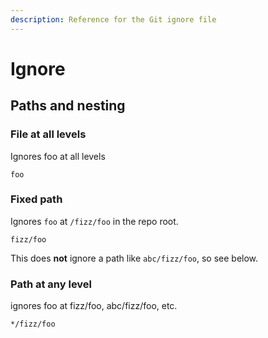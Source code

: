 ```yaml
---
description: Reference for the Git ignore file
---
```

# Ignore


## Paths and nesting

### File at all levels

Ignores foo at all levels

```
foo
```

### Fixed path

Ignores `foo` at `/fizz/foo` in the repo root.

```
fizz/foo
```

This does **not** ignore a path like `abc/fizz/foo`, so see below.

### Path at any level

ignores foo at fizz/foo, abc/fizz/foo, etc.

```
*/fizz/foo
```

